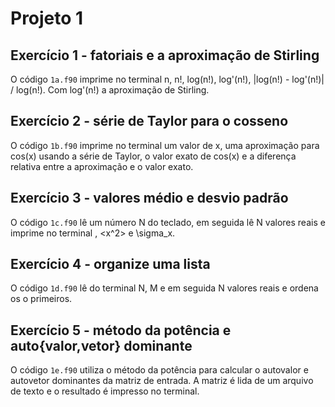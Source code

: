 # Projeto 1

## Exercício 1 - fatoriais e a aproximação de Stirling

O código `1a.f90` imprime no terminal n, n!, log(n!), log'(n!),
|log(n!) - log'(n!)| / log(n!). Com log'(n!) a aproximação de Stirling.


## Exercício 2 - série de Taylor para o cosseno

O código `1b.f90` imprime no terminal um valor de x, uma aproximação para
cos(x) usando a série de Taylor, o valor exato de cos(x) e a diferença
relativa entre a aproximação e o valor exato.


## Exercício 3 - valores médio e desvio padrão

O código `1c.f90` lê um número N do teclado, em seguida lê N valores
reais e imprime no terminal <x>, <x^2> e \sigma_x.


## Exercício 4 - organize uma lista

O código `1d.f90` lê do terminal N, M e em seguida N valores reais e
ordena os o primeiros.


## Exercício 5 - método da potência e auto{valor,vetor} dominante

O código `1e.f90` utiliza o método da potência para calcular o autovalor e
autovetor dominantes da matriz de entrada. A matriz é lida de um arquivo
de texto e o resultado é impresso no terminal.